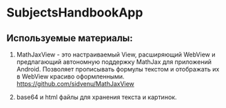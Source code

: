 # SubjectsHandbookApp
## Используемые материалы:

1. MathJaxView - это настраиваемый View, расширяющий WebView и предлагающий автономную поддержку MathJax для приложений Android. Позволяет прописывать формулы текстом и отображать их в WebView красиво оформленными.
https://github.com/sidvenu/MathJaxView

2. base64 и html файлы для хранения текста и картинок.


